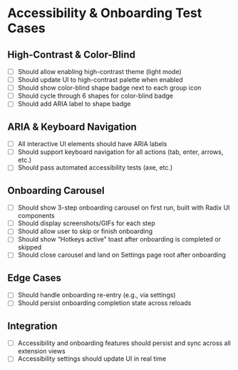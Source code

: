 # Accessibility & Onboarding Test Cases

## High-Contrast & Color-Blind
- [ ] Should allow enabling high-contrast theme (light mode)
- [ ] Should update UI to high-contrast palette when enabled
- [ ] Should show color-blind shape badge next to each group icon
- [ ] Should cycle through 6 shapes for color-blind badge
- [ ] Should add ARIA label to shape badge

## ARIA & Keyboard Navigation
- [ ] All interactive UI elements should have ARIA labels
- [ ] Should support keyboard navigation for all actions (tab, enter, arrows, etc.)
- [ ] Should pass automated accessibility tests (axe, etc.)

## Onboarding Carousel
- [ ] Should show 3-step onboarding carousel on first run, built with Radix UI components
- [ ] Should display screenshots/GIFs for each step
- [ ] Should allow user to skip or finish onboarding
- [ ] Should show “Hotkeys active” toast after onboarding is completed or skipped
- [ ] Should close carousel and land on Settings page root after onboarding

## Edge Cases
- [ ] Should handle onboarding re-entry (e.g., via settings)
- [ ] Should persist onboarding completion state across reloads

## Integration
- [ ] Accessibility and onboarding features should persist and sync across all extension views
- [ ] Accessibility settings should update UI in real time